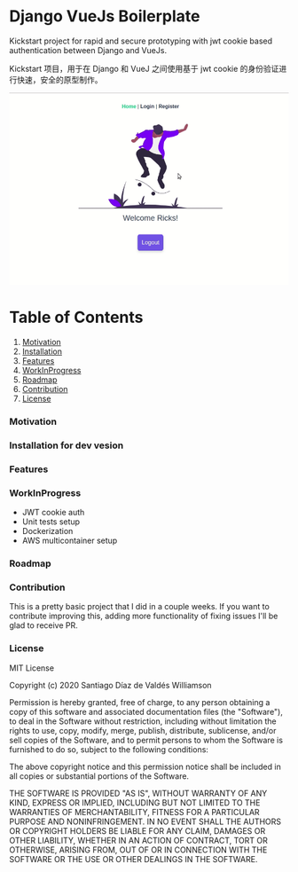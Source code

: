 # Django VueJs Boilerplate

Kickstart project for rapid and secure prototyping with jwt cookie based authentication between Django and VueJs.

Kickstart 项目，用于在 Django 和 VueJ 之间使用基于 jwt cookie 的身份验证进行快速，安全的原型制作。

![Demo](https://github.com/stgoddv/django-vue-cookie-jwt/blob/master/static/demo.gif?raw=true)

# Table of Contents

1. [Motivation](#motivation)
2. [Installation](#installation)
3. [Features](#features)
4. [WorkInProgress](#workinprogress)
5. [Roadmap](#roadmap)
6. [Contribution](#contribution)
7. [License](#license)

### Motivation

### Installation for dev vesion

### Features

### WorkInProgress

- JWT cookie auth
- Unit tests setup
- Dockerization
- AWS multicontainer setup

### Roadmap

### Contribution

This is a pretty basic project that I did in a couple weeks. If you want to contribute improving this, adding more functionality of fixing issues I'll be glad to receive PR.

### License

MIT License

Copyright (c) 2020 Santiago Díaz de Valdés Williamson

Permission is hereby granted, free of charge, to any person obtaining a copy
of this software and associated documentation files (the "Software"), to deal
in the Software without restriction, including without limitation the rights
to use, copy, modify, merge, publish, distribute, sublicense, and/or sell
copies of the Software, and to permit persons to whom the Software is
furnished to do so, subject to the following conditions:

The above copyright notice and this permission notice shall be included in all
copies or substantial portions of the Software.

THE SOFTWARE IS PROVIDED "AS IS", WITHOUT WARRANTY OF ANY KIND, EXPRESS OR
IMPLIED, INCLUDING BUT NOT LIMITED TO THE WARRANTIES OF MERCHANTABILITY,
FITNESS FOR A PARTICULAR PURPOSE AND NONINFRINGEMENT. IN NO EVENT SHALL THE
AUTHORS OR COPYRIGHT HOLDERS BE LIABLE FOR ANY CLAIM, DAMAGES OR OTHER
LIABILITY, WHETHER IN AN ACTION OF CONTRACT, TORT OR OTHERWISE, ARISING FROM,
OUT OF OR IN CONNECTION WITH THE SOFTWARE OR THE USE OR OTHER DEALINGS IN THE
SOFTWARE.
